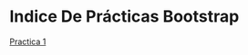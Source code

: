 # Indice De Prácticas Bootstrap
<a href="https://kevvun.github.io/Practicas%20Bootstrap/PracticaBootstrap1.html">Practica 1</a>
